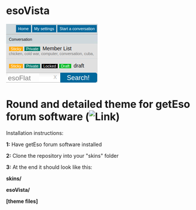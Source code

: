 # esoVista
![Image](https://github.com/b-rd/esoFlat/blob/main/preview.png)

Round and detailed theme for getEso forum software (![Link](https://github.com/geteso/eso/))
=========
Installation instructions:

**1:** Have getEso forum software installed

**2:** Clone the repository into your "skins" folder

**3:** At the end it should look like this:

**skins/**

**esoVista/**

**[theme files]**
